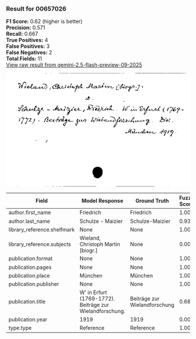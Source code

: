 ### Result for 00657026
**F1 Score:** 0.62 (higher is better)<br>**Precision:** 0.571<br>**Recall:** 0.667<br>**True Positives:** 4<br>**False Positives:** 3<br>**False Negatives:** 2<br>**Total Fields:** 11<br>[View raw result from gemini-2.5-flash-preview-09-2025](https://github.com/RISE-UNIBAS/humanities_data_benchmark/blob/main/results/2025-10-01/T0224/request_T0224_00657026.json)

<img src="https://github.com/RISE-UNIBAS/humanities_data_benchmark/blob/main/benchmarks/zettelkatalog/images/00657026.jpg?raw=true" alt="00657026" width="600px">

| Field | Model Response | Ground Truth | Fuzzy Score | Match |
|-------|----------------|--------------|-------------|-------|
| author.first_name | Friedrich | Friedrich | 1.000 | ✅ |
| author.last_name | Schulze - Maizier | Schulze-Maizier | 0.938 | ✅ |
| library_reference.shelfmark | None | None | 1.000 | ✅ |
| library_reference.subjects | Wieland, Christoph Martin [biogr.] | None | 0.000 | ❌ |
| publication.format | None | None | 1.000 | ✅ |
| publication.pages | None | None | 1.000 | ✅ |
| publication.place | München | München | 1.000 | ✅ |
| publication.publisher | None | None | 1.000 | ✅ |
| publication.title | W' in Erfurt (1769-1772). Beiträge zur Wielandforschung. | Beiträge zur Wielandforschung | 0.682 | ❌ |
| publication.year | 1919 | 1919 | 0.000 | ❌ |
| type.type | Reference | Reference | 1.000 | ✅ |
